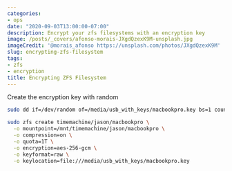 ```yaml
---
categories:
- ops
date: "2020-09-03T13:00:00-07:00"
description: Encrypt your zfs filesystems with an encryption key
image: /posts/_covers/afonso-morais-JXgdQzexK9M-unsplash.jpg
imageCredit: '@morais_afonso https://unsplash.com/photos/JXgdQzexK9M'
slug: encrypting-zfs-filesystem
tags:
- zfs
- encryption
title: Encrypting ZFS Filesystem
---
```


Create the encryption key with random

```bash
sudo dd if=/dev/random of=/media/usb_with_keys/macbookpro.key bs=1 count=32
```

```bash
sudo zfs create timemachine/jason/macbookpro \
  -o mountpoint=/mnt/timemachine/jason/macbookpro \
  -o compression=on \
  -o quota=1T \
  -o encryption=aes-256-gcm \
  -o keyformat=raw \
  -o keylocation=file:///media/usb_with_keys/macbookpro.key
```
